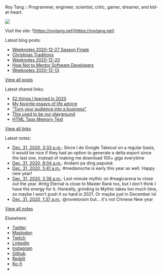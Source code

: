 Roy Tang :: Programmer, engineer, scientist, critic, gamer, dreamer, and kid-at-heart.

![](https://roytang.net/static/img/profile.jpg)

Visit the site: ![https://roytang.net](https://roytang.net)

Latest blog posts:

- [Weeknotes 2020-12-27 Season Finale](https://roytang.net/2020/12/weeknotes-2020-12-27/)
- [Christmas Traditions](https://roytang.net/2020/12/xmas-traditions/)
- [Weeknotes 2020-12-20](https://roytang.net/2020/12/weeknotes-2020-12-20/)
- [How Not to Mentor Software Developers](https://roytang.net/2020/12/how-not-to-mentor/)
- [Weeknotes 2020-12-13](https://roytang.net/2020/12/weeknotes-2020-12-13/)

[View all posts](https://roytang.net/blog)

Latest shared links:

- [52 things I learned in 2020](https://roytang.net/2020/12/52-things-i-learned-in-2020/)
- [My favorite essays of life advice](https://roytang.net/2020/12/my-favorite-essays-of-life-advice/)
- [“Turn your audience into a business”](https://roytang.net/2020/12/turn-your-audience-into-a-business/)
- [This used to be our playground](https://roytang.net/2020/12/this-used-to-be-our-playground/)
- [HTML Tags Memory Test](https://roytang.net/2020/12/html-tags-memory-test/)

[View all links](https://roytang.net/links)

Latest notes:

- [Dec. 31, 2020, 3:33 p.m.](https://roytang.net/2020/12/1344788913697669120/): Since I do Google Takeout on a regular basis, it would be nice if they had an option to generate a delta export since the last one, instead of making me download 100+ gigs everytime
- [Dec. 31, 2020, 8:04 a.m.](https://roytang.net/2020/12/1344675891784212485/): Andami pa ding paputok
- [Dec. 31, 2020, 5:41 a.m.](https://roytang.net/2020/12/1344639767586041861/): #medianoche is early this year as well. Happy new year!
- [Dec. 31, 2020, 2:38 a.m.](https://roytang.net/2020/12/1344593852154347520/): Last-minute mythic on #magicarena to close out the year. #mtg Eternal is close to Master Rank too, but I don&#x27;t think I have the energy for it. Honestly, grinding to Mythic takes too much time, so maybe I won&#x27;t push it so hard in 2021. Or maybe just in December lol
- [Dec. 31, 2020, 1:37 a.m.](https://roytang.net/2020/12/1344578492143341568/): @rovietoosin but... it&#x27;s not Chinese New year

[View all notes](https://roytang.net/notes)

Elsewhere:

- [Twitter](https://twitter.com/roytang)
- [Mastodon](https://mastodon.technology/@roytang)
- [Twitch](https://twitch.tv/twitchyroy)
- [LinkedIn](https://www.linkedin.com/in/roytang)
- [Instagram](https://instagram.com/roytang0400)
- [Github](https://github.com/roytang)
- [Reddit](https://reddit.com/u/hungryroy)
- [Ko-fi](https://ko-fi.com/roytang)
- [](mailto:hello@roytang.net)
